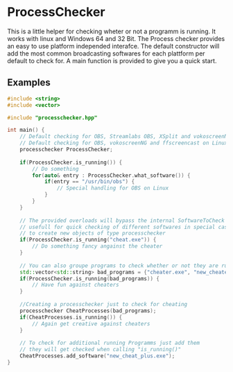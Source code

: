 # ProcessChecker
This is a little helper for checking wheter or not a programm is running.
It works with linux and Windows 64 and 32 Bit.
The Process checker provides an easy to use platform independed interafce.
The default constructor will add the most common broadcasting softwares for each plattform per default to check for.
A main function is provided to give you a quick start.

## Examples

```cpp
#include <string>
#include <vector>

#include "processchecker.hpp"

int main() {
    // Default checking for OBS, Streamlabs OBS, XSplit and vokoscreenNG on Windows
    // Default checking for OBS, vokoscreenNG and ffscreencast on Linux
    processchecker ProcessChecker;
    
    if(ProcessChecker.is_running()) {
        // Do something
        for(auto& entry : ProcessChecker.what_software()) {
            if(entry == "/usr/bin/obs") {
                // Special handling for OBS on Linux
            }
        }
    }
    
    // The provided overloads will bypass the internal SoftwareToCheck variable
    // usefull for quick checking of different softwares in special cases without the need
    // to create new objects of type processchecker
    if(ProcessChecker.is_running("cheat.exe")) {
        // Do something fancy angainst the cheater
    }
    
    // You can also groupe programs to check whether or not they are running.
    std::vector<std::string> bad_programs = {"cheater.exe", "new_cheater.exe"};
    if(ProcessChecker.is_running(bad_programs)) {
        // Have fun against cheaters
    }
    
    //Creating a processchecker just to check for cheating
    processchecker CheatProcesses(bad_programs);
    if(CheatProcesses.is_running()) {
        // Again get creative against cheaters
    }
    
    // To check for additional running Programms just add them
    // they will get checked when calling "is_running()"
    CheatProcesses.add_software("new_cheat_plus.exe");
}
```
